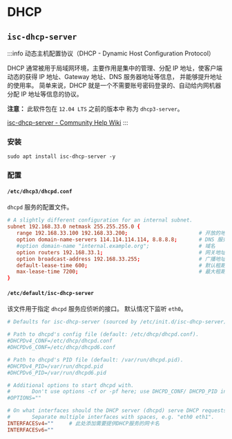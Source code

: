 # DHCP

## `isc-dhcp-server`

:::info
动态主机配置协议（DHCP - Dynamic Host Configuration Protocol）

DHCP 通常被用于局域网环境，主要作用是集中的管理、分配 IP 地址，使客户端动态的获得 IP 地址、Gateway 地址、DNS 服务器地址等信息，
并能够提升地址的使用率。
简单来说，DHCP 就是一个不需要账号密码登录的、自动给内网机器分配 IP 地址等信息的协议。

**注意：** 此软件包在 `12.04 LTS` 之前的版本中 称为 `dhcp3-server`。

[isc-dhcp-server - Community Help Wiki](https://help.ubuntu.com/community/isc-dhcp-server)
:::

### 安装

```shell
sudo apt install isc-dhcp-server -y
```

### 配置

#### `/etc/dhcp3/dhcpd.conf`

`dhcpd` 服务的配置文件。

```conf title="/etc/dhcp3/dhcpd.conf"
# A slightly different configuration for an internal subnet.
subnet 192.168.33.0 netmask 255.255.255.0 {
   range 192.168.33.100 192.168.33.200;                       # 开放的地址池
   option domain-name-servers 114.114.114.114, 8.8.8.8;       # DNS 服务器
   #option domain-name "internal.example.org";                # 域名
   option routers 192.168.33.1;                               # 网关地址
   option broadcast-address 192.168.33.255;                   # 广播地址
   default-lease-time 600;                                    # 默认租期，单位：秒
   max-lease-time 7200;                                       # 最大租期
}
```

#### `/etc/default/isc-dhcp-server`

该文件用于指定 `dhcpd` 服务应侦听的接口。
默认情况下监听 `eth0`。

```conf title="/etc/default/isc-dhcp-server"
# Defaults for isc-dhcp-server (sourced by /etc/init.d/isc-dhcp-server)

# Path to dhcpd's config file (default: /etc/dhcp/dhcpd.conf).
#DHCPDv4_CONF=/etc/dhcp/dhcpd.conf
#DHCPDv6_CONF=/etc/dhcp/dhcpd6.conf

# Path to dhcpd's PID file (default: /var/run/dhcpd.pid).
#DHCPDv4_PID=/var/run/dhcpd.pid
#DHCPDv6_PID=/var/run/dhcpd6.pid

# Additional options to start dhcpd with.
#       Don't use options -cf or -pf here; use DHCPD_CONF/ DHCPD_PID instead
#OPTIONS=""

# On what interfaces should the DHCP server (dhcpd) serve DHCP requests?
#       Separate multiple interfaces with spaces, e.g. "eth0 eth1".
INTERFACESv4=""     # 此处添加需要提供DHCP服务的网卡名
INTERFACESv6=""
```


